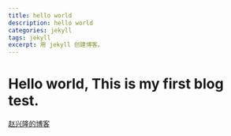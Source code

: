 ```yaml
---
title: hello world
description: hello world
categories: jekyll
tags: jekyll
excerpt: 用 jekyll 创建博客。
---
```


# Hello world, This is my first blog test.
[赵兴隆的博客](http://zhaoxinglong.com/)